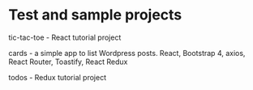# Test and sample projects
tic-tac-toe - React tutorial project

cards - a simple app to list Wordpress posts. React, Bootstrap 4, axios, React Router, Toastify, React Redux

todos - Redux tutorial project
